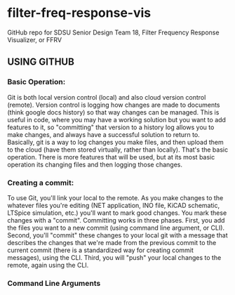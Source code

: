 # filter-freq-response-vis
GitHub repo for SDSU Senior Design Team 18, Filter Frequency Response Visualizer, or FFRV


## USING GITHUB
### Basic Operation: 
Git is both local version control (local) and also cloud version control (remote). Version control is logging how changes are made to documents (think google docs history) so that way changes can be managed. This is useful in code, where you may have a working solution but you want to add features to it, so "committing" that version to a history log allows you to make changes, and always have a successful solution to return to. Basically, git is a way to log changes you make files, and then upload them to the cloud (have them stored virtually, rather than locally). That's the basic operation. There is more features that will be used, but at its most basic operation its changing files and then logging those changes. 
### Creating a commit: 
To use Git, you'll link your local to the remote. As you make changes to the whatever files you're editing (NET application, INO file, KiCAD schematic, LTSpice simulation, etc.) you'll want to mark good changes. You mark these changes with a "commit". Committing works in three phases. First, you add the files you want to a new commit (using command line argument, or CLI). Second, you'll "commit" these changes to your local git with a message that describes the changes that we're made from the previous commit to the current commit (there is a standardized way for creating commit messages), using the CLI. Third, you will "push" your local changes to the remote, again using the CLI. 
### Command Line Arguments
